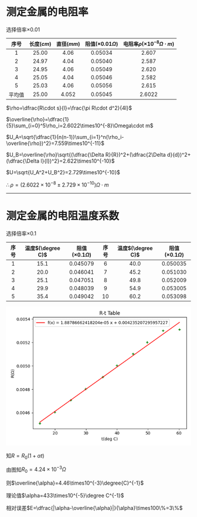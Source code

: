 # 测定金属的电阻率

选择倍率$\times0.01$

|序号|长度$(cm)$|直径$(mm)$|阻值$(\times0.01\Omega)$|电阻率$\rho(\times10^{-8}\Omega\cdot m)$|
| :--: | :--: | :--: | :--: | :--: |
|1|25.00|4.06|0.05034|2.607|
|2|24.97|4.04|0.05040|2.587|
|3|24.95|4.06|0.05049|2.620|
|4|25.05|4.04|0.05046|2.582|
|5|25.03|4.06|0.05056|2.615|
|平均值|25.00|4.052|0.05045|2.6022|

$\rho=\dfrac{R\cdot s}{l}=\frac{\pi R\cdot d^2}{4l}$

$\overline{\rho}=\dfrac{1}{5}\sum_{i=0}^5\rho_i=2.6022\times10^{-8}\Omega\cdot m$

$U_A=\sqrt{\dfrac{1}{n(n-1)}\sum_{i=1}^n(\rho_i-\overline{\rho})^2}=7.559\times10^{-11}$

$U_B=\overline{\rho}\sqrt{(\dfrac{\Delta R}{R})^2+(\dfrac{2\Delta d}{d})^2+(\dfrac{\Delta l}{l})^2}=2.622\times10^{-10}$

$U=\sqrt{U_A^2+U_B^2}=2.729\times10^{-10}$

$\therefore\rho=(2.6022\times10^{-8}\pm2.729\times10^{-10})\Omega\cdot m$

---

# 测定金属的电阻温度系数

选择倍率$\times0.1$

|序号|温度$(\degree C)$|阻值$(\times0.1\Omega)$|序号|温度$(\degree C)$|阻值$(\times0.1\Omega)$|
| :--: | :--: | :--: | :--: | :--: | :--: |
|1|15.1|0.045079|6|40.0|0.050035|
|2|20.0|0.046041|7|45.2|0.051030|
|3|25.1|0.047051|8|49.8|0.052009|
|4|29.9|0.048039|9|54.9|0.053005|
|5|35.4|0.049042|10|60.2|0.053098|

![R-t](R-t.png)

知$R=R_0(1+\alpha t)$

由图知$R_0=4.24\times10^{-3}\Omega$

则$\overline{\alpha}=4.46\times10^{-3}\degree{C}^{-1}$

理论值$\alpha=433\times10^{-5}\degree C^{-1}$

相对误差$E=\dfrac{|\alpha-\overline{\alpha}|}{\alpha}\times100\%=3\%$